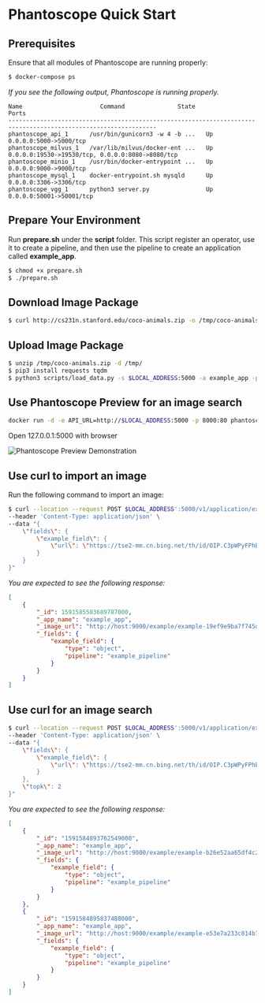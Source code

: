 # Phantoscope Quick Start
## Prerequisites
Ensure that all modules of Phantoscope are running properly: 

```bash 
$ docker-compose ps
```

*If you see the following output, Phantoscope is running properly.*
```
Name                      Command               State                        Ports
----------------------------------------------------------------------------------------------------------------
phantoscope_api_1      /usr/bin/gunicorn3 -w 4 -b ...   Up      0.0.0.0:5000->5000/tcp
phantoscope_milvus_1   /var/lib/milvus/docker-ent ...   Up      0.0.0.0:19530->19530/tcp, 0.0.0.0:8080->8080/tcp
phantoscope_minio_1    /usr/bin/docker-entrypoint ...   Up      0.0.0.0:9000->9000/tcp
phantoscope_mysql_1    docker-entrypoint.sh mysqld      Up      0.0.0.0:3306->3306/tcp
phantoscope_vgg_1      python3 server.py                Up      0.0.0.0:50001->50001/tcp
```

## Prepare Your Environment

Run **prepare.sh** under the **script** folder. This script register an operator, use it to create a pipeline, and then use the pipeline to create an application called **example_app**. 

```bash
$ chmod +x prepare.sh
$ ./prepare.sh
```

## Download Image Package
```bash
$ curl http://cs231n.stanford.edu/coco-animals.zip -o /tmp/coco-animals.zip
``` 

## Upload Image Package
```bash
$ unzip /tmp/coco-animals.zip -d /tmp/
$ pip3 install requests tqdm
$ python3 scripts/load_data.py -s $LOCAL_ADDRESS:5000 -a example_app -p example_pipeline -d /tmp/coco-animals
```

## Use Phantoscope Preview for an image search
```bash
docker run -d -e API_URL=http://$LOCAL_ADDRESS:5000 -p 8000:80 phantoscope/preview:latest
```
Open 127.0.0.1:5000 with browser

![Phantoscope Preview Demonstration](../../../../.github/preview.gif)


## Use curl to import an image

Run the following command to import an image:

``` bash
$ curl --location --request POST $LOCAL_ADDRESS':5000/v1/application/example_app/upload' \
--header 'Content-Type: application/json' \
--data "{
    \"fields\": {
        \"example_field\": {
            \"url\": \"https://tse2-mm.cn.bing.net/th/id/OIP.C3pWPyFPhBMiBeWoncc24QHaCq?w=300&h=108&c=7&o=5&dpr=2&pid=1.7\"
        }
    }
}"

```

*You are expected to see the following response:*
```json
[
    {
        "_id": 1591585583689787000,
        "_app_name": "example_app",
        "_image_url": "http://host:9000/example/example-19ef9e9ba7f745dd90b2d9373c1aed56",
        "_fields": {
            "example_field": {
                "type": "object",
                "pipeline": "example_pipeline"
            }
        }
    }
]
```

## Use curl for an image search
```bash
$ curl --location --request POST $LOCAL_ADDRESS':5000/v1/application/example_app/search' \
--header 'Content-Type: application/json' \
--data "{
    \"fields\": {
        \"example_field\": {
            \"url\": \"https://tse2-mm.cn.bing.net/th/id/OIP.C3pWPyFPhBMiBeWoncc24QHaCq?w=300&h=108&c=7&o=5&dpr=2&pid=1.7\"
        }
    },
    \"topk\": 2
}"
```

*You are expected to see the following response:*
```json
[
    {
        "_id": "1591584893762549000",
        "_app_name": "example_app",
        "_image_url": "http://host:9000/example/example-b26e52aa65df4c23bbd848e98df1f0a3",
        "_fields": {
            "example_field": {
                "type": "object",
                "pipeline": "example_pipeline"
            }
        }
    },
    {
        "_id": "1591584895837488000",
        "_app_name": "example_app",
        "_image_url": "http://host:9000/example/example-e53e7a233c814b7f825f7b58c2647501",
        "_fields": {
            "example_field": {
                "type": "object",
                "pipeline": "example_pipeline"
            }
        }
    }
]
```
